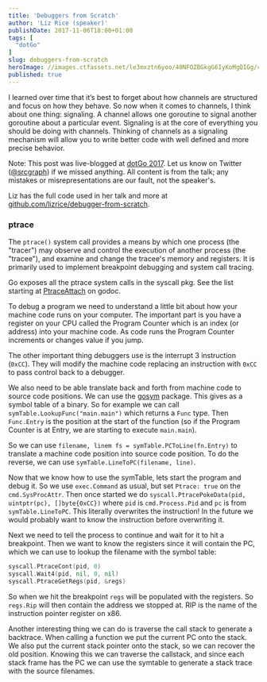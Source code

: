 ```yaml
---
title: 'Debuggers from Scratch'
author: 'Liz Rice (speaker)'
publishDate: 2017-11-06T18:00+01:00
tags: [
  "dotGo"
]
slug: debuggers-from-scratch
heroImage: //images.ctfassets.net/le3mxztn6yoo/40NFOZBGkgG6IyKoMgQIGg/c1626b318de4be28314cbdc989a01525/logo-dotgo-black-web.png
published: true
---
```


I learned over time that it’s best to forget about how channels are structured and focus on how they behave. So now when it comes to channels, I think about one thing: signaling. A channel allows one goroutine to signal another goroutine about a particular event. Signaling is at the core of everything you should be doing with channels. Thinking of channels as a signaling mechanism will allow you to write better code with well defined and more precise behavior.

Note: This post was live-blogged at [dotGo 2017](https://www.dotgo.eu/). Let us know on Twitter ([@srcgraph](https://twitter.com/srcgraph)) if we missed anything. All content is from the talk; any mistakes or misrepresentations are our fault, not the speaker's.

Liz has the full code used in her talk and more at
[github.com/lizrice/debugger-from-scratch](https://github.com/lizrice/debugger-from-scratch).

### ptrace

The `ptrace()` system call provides a means by which one process (the
"tracer") may observe and control the execution of another process (the
"tracee"), and examine and change the tracee's memory and registers. It is
primarily used to implement breakpoint debugging and system call tracing.

Go exposes all the ptrace system calls in the syscall pkg. See the list
starting at [PtraceAttach](https://golang.org/pkg/syscall/#PtraceAttach) on
godoc.

To debug a program we need to understand a little bit about how your machine
code runs on your computer. The important part is you have a register on your
CPU called the Program Counter which is an index (or address) into your
machine code. As code runs the Program Counter increments or changes value if
you jump.

The other important thing debuggers use is the interrupt 3 instruction
(`0xCC`). They will modify the machine code replacing an instruction with
`0xCC` to pass control back to a debugger.

We also need to be able translate back and forth from machine code to source
code positions. We can use the [gosym](https://golang.org/pkg/debug/gosym/)
package. This gives as a symbol table of a binary. So for example we can call
`symTable.LookupFunc("main.main")` which returns a `Func` type. Then
`Func.Entry` is the position at the start of the function (so if the Program
Counter is at Entry, we are starting to execute `main.main`).

So we can use `filename, linem fs = symTable.PCToLine(fn.Entry)` to translate
a machine code position into source code position. To do the reverse, we can
use `symTable.LineToPC(filename, line)`.

Now that we know how to use the symTable, lets start the program and debug it.
So we use `exec.Command` as usual, but set `Ptrace: true` on the
`cmd.SysProcAttr`. Then once started we do `syscall.PtracePokeData(pid,
uintptr(pc), []byte{0xCC})` where `pid` is `cmd.Process.Pid` and `pc` is from
`symTable.LineToPC`. This literally overwrites the instruction! In the future
we would probably want to know the instruction before overwriting it.

Next we need to tell the process to continue and wait for it to hit a breakpoint. Then we want to know the registers since it will contain the PC, which we can use to lookup the filename with the symbol table:

```go
syscall.PtraceCont(pid, 0)
syscall.Wait4(pid, nil, 0, nil)
syscall.PtraceGetRegs(pid, &regs)
```

So when we hit the breakpoint `regs` will be populated with the registers. So
`regs.Rip` will then contain the address we stopped at. RIP is the name of the
instruction pointer register on x86.

Another interesting thing we can do is traverse the call stack to generate a
backtrace. When calling a function we put the current PC onto the stack. We
also put the current stack pointer onto the stack, so we can recover the old
position. Knowing this we can traverse the callstack, and since each stack
frame has the PC we can use the symtable to generate a stack trace with the
source filenames.
